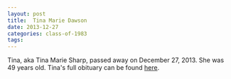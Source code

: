 ```yaml
---
layout: post
title:  Tina Marie Dawson
date: 2013-12-27
categories: class-of-1983
tags: 
---
```

Tina, aka Tina Marie Sharp, passed away on December 27, 2013.  She was 49 years old.  Tina's full obituary can be found [here](http://tinyurl.com/pkn9l2y).

